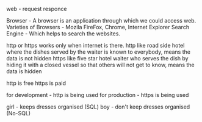 web - request responce

Browser - A browser is an application through which we could access web.
Varieties of Browsers - Mozila FireFox, Chrome, Internet Explorer
Search Engine - Which helps to search the websites.

http or https works only when internet is there.
http like road side hotel where the dishes served by the waiter is known to everybody, means the data is not hidden
https like five star hotel waiter who serves the dish by hiding it with a closed vessel so that others will not get to know, means the data is hidden

http is free
https is paid

for development - http is being used
for production - https is being used

girl - keeps dresses organised (SQL)
boy - don't keep dresses organised (No-SQL)